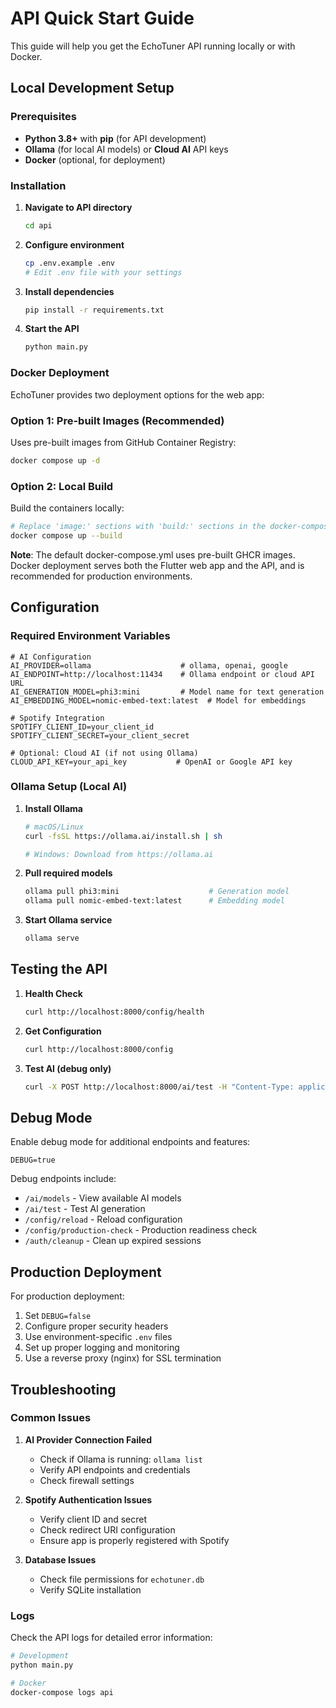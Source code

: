 # API Quick Start Guide

This guide will help you get the EchoTuner API running locally or with Docker.

## Local Development Setup

### Prerequisites

- **Python 3.8+** with **pip** (for API development)
- **Ollama** (for local AI models) or **Cloud AI** API keys
- **Docker** (optional, for deployment)

### Installation

1. **Navigate to API directory**
    ```bash
    cd api
    ```

2. **Configure environment**
    ```bash
    cp .env.example .env
    # Edit .env file with your settings
    ```

3. **Install dependencies**
    ```bash
    pip install -r requirements.txt
    ```

4. **Start the API**
    ```bash
    python main.py
    ```

### Docker Deployment

EchoTuner provides two deployment options for the web app:

### Option 1: Pre-built Images (Recommended)

Uses pre-built images from GitHub Container Registry:

```bash
docker compose up -d
```

### Option 2: Local Build

Build the containers locally:

```bash
# Replace 'image:' sections with 'build:' sections in the docker-compose.yml file
docker compose up --build
```

**Note**: The default docker-compose.yml uses pre-built GHCR images. Docker deployment serves both the Flutter web app and the API, and is recommended for production environments.

## Configuration

### Required Environment Variables

```env
# AI Configuration
AI_PROVIDER=ollama                    # ollama, openai, google
AI_ENDPOINT=http://localhost:11434    # Ollama endpoint or cloud API URL
AI_GENERATION_MODEL=phi3:mini         # Model name for text generation
AI_EMBEDDING_MODEL=nomic-embed-text:latest  # Model for embeddings

# Spotify Integration
SPOTIFY_CLIENT_ID=your_client_id
SPOTIFY_CLIENT_SECRET=your_client_secret

# Optional: Cloud AI (if not using Ollama)
CLOUD_API_KEY=your_api_key           # OpenAI or Google API key
```

### Ollama Setup (Local AI)

1. **Install Ollama**
    ```bash
    # macOS/Linux
    curl -fsSL https://ollama.ai/install.sh | sh

    # Windows: Download from https://ollama.ai
    ```

2. **Pull required models**
    ```bash
    ollama pull phi3:mini                    # Generation model
    ollama pull nomic-embed-text:latest      # Embedding model
    ```

3. **Start Ollama service**
    ```bash
    ollama serve
    ```

## Testing the API

1. **Health Check**
    ```bash
    curl http://localhost:8000/config/health
    ```

2. **Get Configuration**
    ```bash
    curl http://localhost:8000/config
    ```

3. **Test AI (debug only)**
    ```bash
    curl -X POST http://localhost:8000/ai/test -H "Content-Type: application/json" -d '{"prompt": "Hello, world!"}'
    ```

## Debug Mode

Enable debug mode for additional endpoints and features:

```env
DEBUG=true
```

Debug endpoints include:
- `/ai/models` - View available AI models
- `/ai/test` - Test AI generation
- `/config/reload` - Reload configuration
- `/config/production-check` - Production readiness check
- `/auth/cleanup` - Clean up expired sessions

## Production Deployment

For production deployment:

1. Set `DEBUG=false`
2. Configure proper security headers
3. Use environment-specific `.env` files
4. Set up proper logging and monitoring
5. Use a reverse proxy (nginx) for SSL termination

## Troubleshooting

### Common Issues

1. **AI Provider Connection Failed**
    - Check if Ollama is running: `ollama list`
    - Verify API endpoints and credentials
    - Check firewall settings

2. **Spotify Authentication Issues**
    - Verify client ID and secret
    - Check redirect URI configuration
    - Ensure app is properly registered with Spotify

3. **Database Issues**
    - Check file permissions for `echotuner.db`
    - Verify SQLite installation

### Logs

Check the API logs for detailed error information:
```bash
# Development
python main.py

# Docker
docker-compose logs api
```
